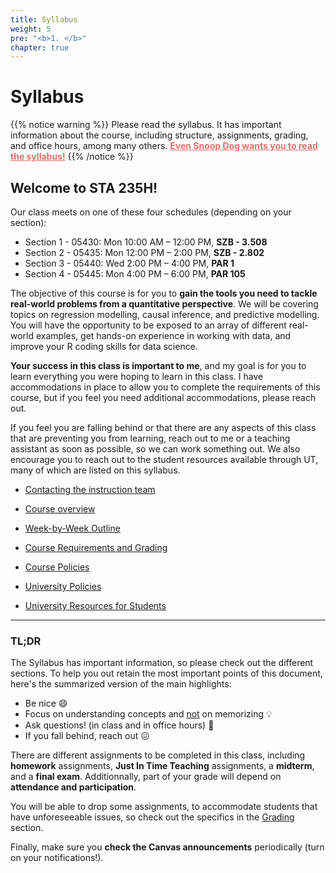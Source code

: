 ```yaml
---
title: Syllabus
weight: 5
pre: "<b>1. </b>"
chapter: true
---
```


# Syllabus

{{% notice warning %}}
Please read the syllabus. It has important information about the course, including structure, assignments, grading, and office hours, among many others. <b><a href="https://www.cameo.com/v/5f2b392a0299b100202e624a?utm_campaign=video_share_to_copy" style="color: #e0706c">Even Snoop Dog wants you to read the syllabus!</a></b>
{{% /notice %}}


## Welcome to STA 235H!

Our class meets on one of these four schedules (depending on your section): 

- Section 1 - 05430: Mon 10:00 AM – 12:00 PM, **SZB - 3.508**
- Section 2 - 05435: Mon 12:00 PM – 2:00 PM, **SZB - 2.802**
- Section 3 - 05440: Wed 2:00 PM – 4:00 PM, **PAR 1**
- Section 4 - 05445: Mon 4:00 PM – 6:00 PM, **PAR 105**

The objective of this course is for you to **gain the tools you need to tackle real-world problems from a quantitative perspective**. We will be covering topics on regression modelling, causal inference, and predictive modelling. You will have the opportunity to be exposed to an array of different real-world examples, get hands-on experience in working with data, and improve your R coding skills for data science. 

**Your success in this class is important to me**, and my goal is for you to learn everything you were hoping to learn in this class. I have accommodations in place to allow you to complete the requirements of this course, but if you feel you need additional accommodations, please reach out.

If you feel you are falling behind or that there are any aspects of this class that are preventing you from learning, reach out to me or a teaching assistant as soon as possible, so we can work something out. We also encourage you to reach out to the student resources available through UT, many of which are listed on this syllabus.


- [Contacting the instruction team](https://sta235.netlify.app/syllabus/contact)

- [Course overview](https://sta235.netlify.app/syllabus/overview)

- [Week-by-Week Outline](https://sta235.netlify.app/syllabus/outline)

- [Course Requirements and Grading](https://sta235.netlify.app/syllabus/grading)

- [Course Policies](https://sta235.netlify.app/syllabus/course_policies)

- [University Policies](https://sta235.netlify.app/syllabus/university_policies)

- [University Resources for Students](https://sta235.netlify.app/syllabus/resources)


---

### **TL;DR**

The Syllabus has important information, so please check out the different sections. To help you out retain the most important points of this document, here's the summarized version of the main highlights:

- Be nice :smile:
- Focus on understanding concepts and <u>not</u> on memorizing :bulb:
- Ask questions! (in class and in office hours) :raising_hand:
- If you fall behind, reach out :confounded:

There are different assignments to be completed in this class, including **homework** assignments, **Just In Time Teaching** assignments, a **midterm**, and a **final exam**. Additionnally, part of your grade will depend on **attendance and participation**.

You will be able to drop some assignments, to accommodate students that have unforeseeable issues, so check out the specifics in the [Grading](https://sta235.netlify.app/syllabus/grading) section.

Finally, make sure you **check the Canvas announcements** periodically (turn on your notifications!).